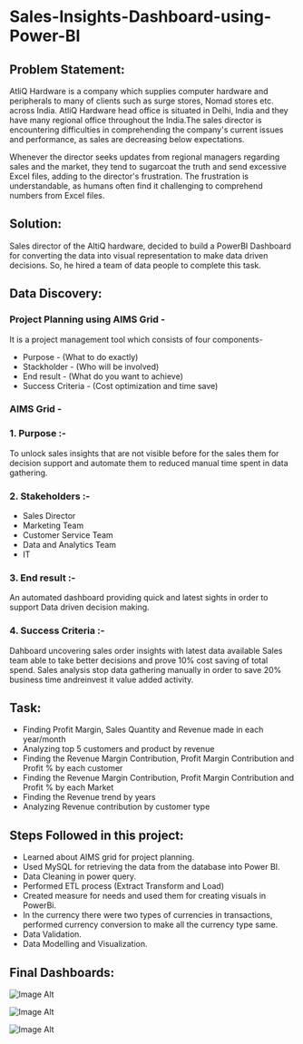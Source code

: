 # Sales-Insights-Dashboard-using-Power-BI
## Problem Statement:

AtliQ Hardware is a company which supplies computer hardware and peripherals to many of clients such as surge stores, Nomad stores etc. across India. AtliQ Hardware head office is situated in Delhi, India and they have many regional office throughout the India.The sales director is encountering difficulties in comprehending the company's current issues and performance, as sales are decreasing below expectations.

Whenever the director seeks updates from regional managers regarding sales and the market, they tend to sugarcoat the truth and send excessive Excel files, adding to the director's frustration. The frustration is understandable, as humans often find it challenging to comprehend numbers from Excel files.

## Solution:

Sales director of the AltiQ hardware, decided to build a PowerBI Dashboard for converting the data into visual representation to make data driven decisions. So, he hired a team of data people to complete this task.

## Data Discovery:

### Project Planning using AIMS Grid -
It is a project management tool which consists of four components-

* Purpose - (What to do exactly)
* Stackholder - (Who will be involved)
* End result - (What do you want to achieve)
* Success Criteria - (Cost optimization and time save)

### AIMS Grid -
### 1. Purpose :-

To unlock sales insights that are not visible before for the sales them for decision support and automate them to reduced manual time spent in data gathering.

### 2. Stakeholders :-

* Sales Director
* Marketing Team
* Customer Service Team
* Data and Analytics Team
* IT

### 3. End result :- 

An automated dashboard providing quick and latest sights in order to support Data driven decision making.

### 4. Success Criteria :-

Dahboard uncovering sales order insights with latest data available
Sales team able to take better decisions and prove 10% cost saving of total spend.
Sales analysis stop data gathering manually in order to save 20% business time andreinvest it value added activity.

## Task:

* Finding Profit Margin, Sales Quantity and Revenue made in each year/month
* Analyzing top 5 customers and product by revenue
* Finding the Revenue Margin Contribution, Profit Margin Contribution and Profit % by each customer
* Finding the Revenue Margin Contribution, Profit Margin Contribution and Profit % by each Market
* Finding the Revenue trend by years
* Analyzing Revenue contribution by customer type

## Steps Followed in this project:
* Learned about AIMS grid for project planning.
* Used MySQL for retrieving the data from the database into Power BI.
* Data Cleaning in power query.
* Performed ETL process (Extract Transform and Load)
* Created measure for needs and used them for creating visuals in PowerBi.
* In the currency there were two types of currencies in transactions, performed currency conversion to make all the currency type same.
* Data Validation.
* Data Modelling and Visualization.

## Final Dashboards:

![Image Alt]()

![Image Alt]()

![Image Alt]()




